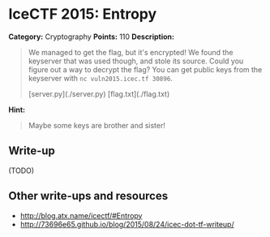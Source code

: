 # IceCTF 2015: Entropy

**Category:** Cryptography
**Points:** 110
**Description:** 

> <p>We managed to get the flag, but it's encrypted! We found the keyserver that was used though, and stole its source. Could you figure out a way to decrypt the flag? You can get public keys from the keyserver with <code>nc vuln2015.icec.tf 30896</code>.</p><p>[server.py](./server.py) [flag.txt](./flag.txt)</p>

**Hint:**

> Maybe some keys are brother and sister!

## Write-up

(TODO)

## Other write-ups and resources

* <http://blog.atx.name/icectf/#Entropy>
* <http://73696e65.github.io/blog/2015/08/24/icec-dot-tf-writeup/>
